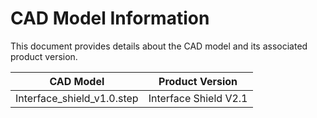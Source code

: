 # CAD Model Information

This document provides details about the CAD model and its associated product version.

| CAD Model                  | Product Version       |
|----------------------------|-----------------------|
| Interface_shield_v1.0.step | Interface Shield V2.1 |
